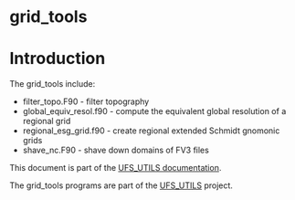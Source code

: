 
# grid_tools

# Introduction

The grid_tools include:
* filter_topo.F90 - filter topography
* global_equiv_resol.f90 - compute the equivalent global resolution of
  a regional grid
* regional_esg_grid.f90 - create regional extended Schmidt gnomonic
  grids
* shave_nc.F90 - shave down domains of FV3 files

This document is part of the <a href="../index.html">UFS_UTILS
documentation</a>.

The grid_tools programs are part of the
[UFS_UTILS](https://github.com/ufs-community/UFS_UTILS) project.
